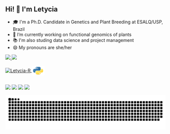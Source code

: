 ## Hi! 👋 I'm Letycia

- 🎓 I'm a Ph.D. Candidate in Genetics and Plant Breeding at ESALQ/USP, Brazil
- 🔭 I’m currently working on functional genomics of plants
- 📚 I'm also studing data science and project management
- 😄 My pronouns are she/her

<div>
  <a href="https://github.com/letyciabasso">
  <img height="170em" src="https://github-readme-stats.vercel.app/api?username=letyciabasso&show_icons=true&theme=radical&include_all_commits=true&count_private=true"/>
  <img height="170em" src="https://github-readme-stats.vercel.app/api/top-langs/?username=letyciabasso&layout=compact&langs_count=7&theme=radical"/>
</div>
  
</div>
<div style="display: inline_block"><br>
  <img align="center" alt="Letycia-R" height="30" width="40" src="https://cdn.jsdelivr.net/gh/devicons/devicon/icons/r/r-original.svg">
  <img align="center" alt="Letycia-Python" height="30" width="40" src="https://raw.githubusercontent.com/devicons/devicon/master/icons/python/python-original.svg">
</div>

  ##
  
<div> 
  <a href="https://twitter.com/BassoLetycia" target="_blank"><img src="https://img.shields.io/badge/Twitter-1DA1F2?style=for-the-badge&logo=twitter&logoColor=white" target="_blank"></a>
  <a href="https://instagram.com/letyciabasso" target="_blank"><img src="https://img.shields.io/badge/-Instagram-%23E4405F?style=for-the-badge&logo=instagram&logoColor=white" target="_blank"></a>
  <a href = "mailto:letyciabasso@gmail.com"><img src="https://img.shields.io/badge/-Gmail-%23333?style=for-the-badge&logo=gmail&logoColor=white" target="_blank"></a>
  <a href="https://www.linkedin.com/in/analetycia/" target="_blank"><img src="https://img.shields.io/badge/-LinkedIn-%230077B5?style=for-the-badge&logo=linkedin&logoColor=white" target="_blank"></a> 
    
</div>
 
  ![Snake animation](https://github.com/letyciabasso/letyciabasso/blob/output/github-contribution-grid-snake.svg)
